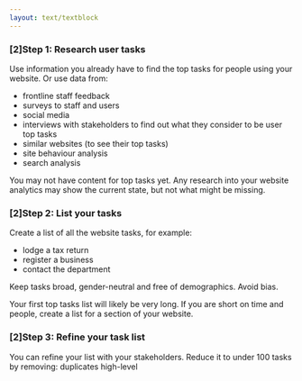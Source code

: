 ```yaml
---
layout: text/textblock
---
```


### [2]Step 1: Research user tasks

Use information you already have to find the top tasks for people using your website. Or use data from:

  * frontline staff feedback
  * surveys to staff and users
  * social media
  * interviews with stakeholders to find out what they consider to be user top tasks
  * similar websites (to see their top tasks)
  * site behaviour analysis
  * search analysis

You may not have content for top tasks yet. Any research into your website analytics may show the current state, but not what might be missing.

### [2]Step 2: List your tasks
Create a list of all the website tasks, for example:

  * lodge a tax return
  * register a business
  * contact the department

Keep tasks broad, gender-neutral and free of demographics. Avoid bias.

Your first top tasks list will likely be very long. If you are short on time and people, create a list for a section of your website.

### [2]Step 3: Refine your task list
You can refine your list with your stakeholders. Reduce it to under 100 tasks by removing:
duplicates
high-level 

